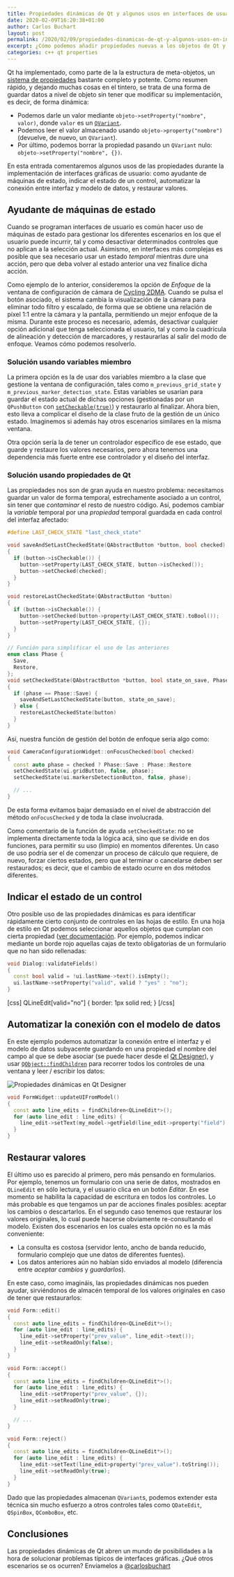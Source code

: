 ```yaml
---
title: Propiedades dinámicas de Qt y algunos usos en interfaces de usuario
date: 2020-02-09T16:20:38+01:00
author: Carlos Buchart
layout: post
permalink: /2020/02/09/propiedades-dinamicas-de-qt-y-algunos-usos-en-interfaces-de-usuario/
excerpt: ¿Cómo podemos añadir propiedades nuevas a los objetos de Qt y qué beneficios nos trae?
categories: c++ qt properties
---
```

Qt ha implementado, como parte de la la estructura de meta-objetos, un [sistema de propiedades](https://doc.qt.io/qt-5/properties.html) bastante completo y potente. Como resumen rápido, y dejando muchas cosas en el tintero, se trata de una forma de guardar datos a nivel de objeto sin tener que modificar su implementación, es decir, de forma dinámica:

- Podemos darle un valor mediante `objeto->setProperty("nombre", valor)`, donde `valor` es un [`QVariant`](https://doc.qt.io/qt-5/qvariant.html).
- Podemos leer el valor almacenado usando `objeto->property("nombre")` (devuelve, de nuevo, un `QVariant`).
- Por último, podemos borrar la propiedad pasando un `QVariant` nulo: `objeto->setProperty("nombre", {})`.

En esta entrada comentaremos algunos usos de las propiedades durante la implementación de interfaces gráficas de usuario: como ayudante de máquinas de estado, indicar el estado de un control, automatizar la conexión entre interfaz y modelo de datos, y restaurar valores.

## Ayudante de máquinas de estado

Cuando se programan interfaces de usuario es común hacer uso de máquinas de estado para gestionar los diferentes escenarios en los que el usuario puede incurrir, tal y como desactivar determinados controles que no aplican a la selección actual. Asimismo, en interfaces más complejas es posible que sea necesario usar un estado _temporal_ mientras dure una acción, pero que deba volver al estado anterior una vez finalice dicha acción.

Como ejemplo de lo anterior, consideremos la opción de _Enfoque_ de la ventana de configuración de cámara de [Cycling 2DMA](https://www.stt-systems.com/motion-analysis/2d-optical-motion-capture/cycling-2dma/). Cuando se pulsa el botón asociado, el sistema cambia la visualización de la cámara para eliminar todo filtro y escalado, de forma que se obtiene una relación de píxel 1:1 entre la cámara y la pantalla, permitiendo un mejor enfoque de la misma. Durante este proceso es necesario, además, desactivar cualquier opción adicional que tenga seleccionada el usuario, tal y como la cuadrícula de alineación y detección de marcadores, y restaurarlas al salir del modo de enfoque. Veamos cómo podemos resolverlo.

### Solución usando variables miembro

La primera opción es la de usar dos variables miembro a la clase que gestione la ventana de configuración, tales como `m_previous_grid_state` y `m_previous_marker_detection_state`. Estas variables se usarían para guardar el estado actual de dichas opciones (gestionadas por un `QPushButton` con [`setCheckable(true)`](https://doc.qt.io/qt-5/qabstractbutton.html#checkable-prop)) y restaurarlo al finalizar. Ahora bien, esto lleva a complicar el diseño de la clase fruto de la gestión de un único estado. Imaginemos si además hay otros escenarios similares en la misma ventana.

Otra opción sería la de tener un controlador específico de ese estado, que guarde y restaure los valores necesarios, pero ahora tenemos una dependencia más fuerte entre ese controlador y el diseño del interfaz.

### Solución usando propiedades de Qt

Las propiedades nos son de gran ayuda en nuestro problema: necesitamos guardar un valor de forma temporal, estrechamente asociado a un control, sin tener que _contaminar_ el resto de nuestro código. Así, podemos cambiar la _variable_ temporal por una _propiedad_ temporal guardada en cada control del interfaz afectado:

```cpp
#define LAST_CHECK_STATE "last_check_state"

void saveAndSetLastCheckedState(QAbstractButton *button, bool checked)
{
  if (button->isCheckable()) {
    button->setProperty(LAST_CHECK_STATE, button->isChecked());
    button->setChecked(checked);
  }
}

void restoreLastCheckedState(QAbstractButton *button)
{
  if (button->isCheckable()) {
    button->setChecked(button->property(LAST_CHECK_STATE).toBool());
    button->setProperty(LAST_CHECK_STATE, {});
  }
}

// Función para simplificar el uso de las anteriores
enum class Phase {
  Save,
  Restore,
};
void setCheckedState(QAbstractButton *button, bool state_on_save, Phase phase)
{
  if (phase == Phase::Save) {
    saveAndSetLastCheckedState(button, state_on_save);
  } else {
    restoreLastCheckedState(button)
  }
}
```

Así, nuestra función de gestión del botón de enfoque sería algo como:

```cpp
void CameraConfigurationWidget::onFocusChecked(bool checked)
{
  const auto phase = checked ? Phase::Save : Phase::Restore
  setCheckedState(ui.gridButton, false, phase);
  setCheckedState(ui.markersDetectionButton, false, phase);

  // ...
}
```

De esta forma evitamos bajar demasiado en el nivel de abstracción del método `onFocusChecked` y de toda la clase involucrada.

Como comentario de la función de ayuda `setCheckedState`: no se implementa directamente toda la lógica acá, sino que se divide en dos funciones, para permitir su uso (limpio) en momentos diferentes. Un caso de uso podría ser el de comenzar un proceso de cálculo que requiere, de nuevo, forzar ciertos estados, pero que al terminar o cancelarse deben ser restaurados; es decir, que el cambio de estado ocurre en dos métodos diferentes.

## Indicar el estado de un control

Otro posible uso de las propiedades dinámicas es para identificar rápidamente cierto conjunto de controles en las hojas de estilo. En una hoja de estilo en Qt podemos seleccionar aquellos objetos que cumplan con cierta propiedad ([ver documentación](https://doc.qt.io/Qt-5/stylesheet-syntax.html#selector-types). Por ejemplo, podemos indicar mediante un borde rojo aquellas cajas de texto obligatorias de un formulario que no han sido rellenadas:

```cpp
void Dialog::validateFields()
{
  const bool valid = !ui.lastName->text().isEmpty();
  ui.lastName->setProperty("valid", valid ? "yes" : "no");
}
```

[css]
QLineEdit[valid="no"] {
  border: 1px solid red;
}
[/css]

## Automatizar la conexión con el modelo de datos

En este ejemplo podemos automatizar la conexión entre el interfaz y el modelo de datos subyacente guardando en una propiedad el nombre del campo al que se debe asociar (se puede hacer desde el [Qt Designer](https://doc.qt.io/qt-5/designer-widget-mode.html#the-property-editor)), y usar [`QObject::findChildren`](https://doc.qt.io/qt-5/qobject.html#findChildren) para recorrer todos los controles de una ventana y leer / escribir los datos:

![Propiedades dinámicas en Qt Designer](/assets/images/dynamic_property_in_qt_designer.jpg)

```cpp
void FormWidget::updateUIFromModel()
{
  const auto line_edits = findChildren<QLineEdit*>();
  for (auto line_edit : line_edits) {
    line_edit->setText(my_model->getField(line_edit->property("field").toString()));
  }
}
```

## Restaurar valores

El último uso es parecido al primero, pero más pensando en formularios. Por ejemplo, tenemos un formulario con una serie de datos, mostrados en `QLineEdit` en sólo lectura, y el usuario clica en un botón _Editar_. En ese momento se habilita la capacidad de escritura en todos los controles. Lo más probable es que tengamos un par de acciones finales posibles: aceptar los cambios o descartarlos. En el segundo caso tenemos que restaurar los valores originales, lo cual puede hacerse obviamente re-consultando el modelo. Existen dos escenarios en los cuales esta opción no es la más conveniente:

- La consulta es costosa (servidor lento, ancho de banda reducido, formulario complejo que une datos de diferentes fuentes).
- Los datos anteriores aún no habían sido enviados al modelo (diferencia entre _aceptar cambios_ y _guardarlos_).

En este caso, como imagináis, las propiedades dinámicas nos pueden ayudar, sirviéndonos de almacén temporal de los valores originales en caso de tener que restaurarlos:

```cpp
void Form::edit()
{
  const auto line_edits = findChildren<QLineEdit*>();
  for (auto line_edit : line_edits) {
    line_edit->setProperty("prev_value", line_edit->text());
    line_edit->setReadOnly(false);
  }
}

void Form::accept()
{
  const auto line_edits = findChildren<QLineEdit*>();
  for (auto line_edit : line_edits) {
    line_edit->setProperty("prev_value", {});
    line_edit->setReadOnly(true);
  }

  // ...
}

void Form::reject()
{
  const auto line_edits = findChildren<QLineEdit*>();
  for (auto line_edit : line_edits) {
    line_edit->setText(line_edit>property("prev_value").toString());
    line_edit->setReadOnly(true);
  }
}
```

Dado que las propiedades almacenan `QVariant`s, podemos extender esta técnica sin mucho esfuerzo a otros controles tales como `QDateEdit`, `QSpinBox`, `QComboBox`, etc.

## Conclusiones

Las propiedades dinámicas de Qt abren un mundo de posibilidades a la hora de solucionar problemas típicos de interfaces gráficas. ¿Qué otros escenarios se os ocurren? Envíamelos a <a href="https://twitter.com/intent/tweet?screen_name=carlosbuchart&ref_src=twsrc%5Etfw" data-show-count="false">@carlosbuchart</a>

